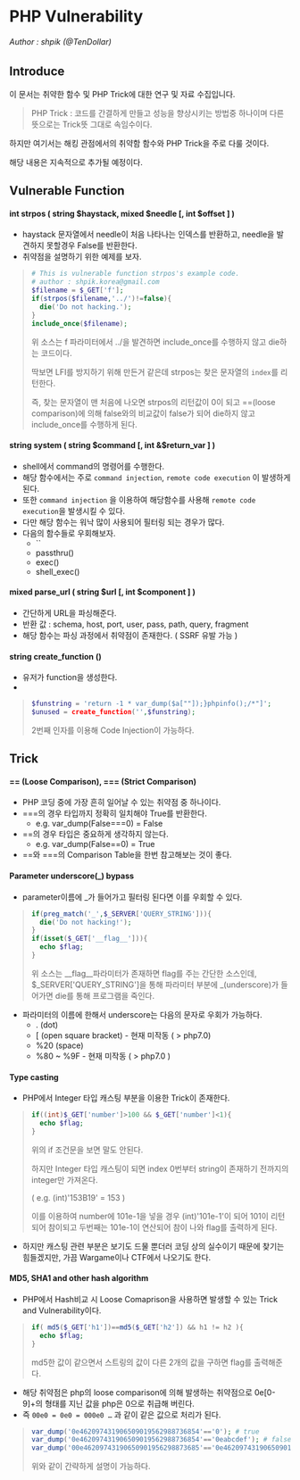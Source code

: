 # PHP Vulnerability

###### Author : shpik (@TenDollar)

## Introduce

이 문서는 취약한 함수 및 PHP Trick에 대한 연구 및 자료 수집입니다.

>  PHP Trick : 코드를 간결하게 만들고 성능을 향상시키는 방법중 하나이며 다른뜻으로는 Trick뜻 그대로 속임수이다.

하지만 여기서는 해킹 관점에서의 취약함 함수와 PHP Trick을 주로 다룰 것이다.

해당 내용은 지속적으로 추가될 예정이다.



## Vulnerable Function

#### int strpos ( string \$haystack, mixed \$needle [, int \$offset ] )

* haystack 문자열에서 needle이 처음 나타나는 인덱스를 반환하고, needle을 발견하지 못할경우 False를 반환한다.
* 취약점을 설명하기 위한 예제를 보자.

>  ```php
>  # This is vulnerable function strpos's example code.
>  # author : shpik.korea@gmail.com
>  $filename = $_GET['f'];
>  if(strpos($filename,'../')!=false){
>    die('Do not hacking.');
>  }
>  include_once($filename);
>  ```
>
>  위 소스는 f 파라미터에서 ../을 발견하면 include_once를 수행하지 않고 die하는 코드이다.
>
>  딱보면 LFI를 방지하기 위해 만든거 같은데 strpos는 찾은 문자열의 `index`를 리턴한다.
>
>  즉, 찾는 문자열이 맨 처음에 나오면 strpos의 리턴값이 0이 되고 ==(loose comparison)에 의해 false와의 비교값이 false가 되어 die하지 않고 include_once를 수행하게 된다.



#### string system ( string \$command [, int &\$return_var ] )

* shell에서 command의 명령어를 수행한다.
* 해당 함수에서는 주로 `command injection`, `remote code execution` 이 발생하게 된다.
* 또한 `command injection` 을 이용하여 해당함수를 사용해 `remote code execution`을 발생시킬 수 있다.
* 다만 해당 함수는 워낙 많이 사용되어 필터링 되는 경우가 많다.
* 다음의 함수들로 우회해보자.
  * ``
  * passthru()
  * exec()
  * shell_exec()




#### mixed parse_url ( string \$url [, int \$component ] )

*  간단하게 URL을 파싱해준다.
*  반환 값 : schema, host, port, user, pass, path, query, fragment
*  해당 함수는 파싱 과정에서 취약점이 존재한다. ( SSRF 유발 가능 )




#### string create_function ()

*  유저가 function을 생성한다.
*  ​

>  ```Php
>  $funstring = 'return -1 * var_dump($a[""]);}phpinfo();/*"]';
>  $unused = create_function('',$funstring);
>  ```
>
>  2번째 인자를 이용해 Code Injection이 가능하다.






## Trick

#### == (Loose Comparison), === (Strict Comparison)

* PHP 코딩 중에 가장 흔히 일어날 수 있는 취약점 중 하나이다.
* ===의 경우 타입까지 정확히 일치해야 True를 반환한다.
  * e.g. var_dump(False===0) = False
* ==의 경우 타입은 중요하게 생각하지 않는다.
  * e.g. var_dump(False==0) = True
* ==와 ===의 Comparison Table을 한번 참고해보는 것이 좋다.




#### Parameter underscore(_) bypass

*  parameter이름에 _가 들어가고 필터링 된다면 이를 우회할 수 있다.

>  ```php
>  if(preg_match('_',$_SERVER['QUERY_STRING'])){
>    die('Do not hacking!');
>  }
>  if(isset($_GET['__flag__'])){
>    echo $flag;
>  }
>  ```
>
>  위 소스는 \_\_flag\_\_파라미터가 존재하면 flag를 주는 간단한 소스인데, $_SERVER['QUERY_STRING']을 통해 파라미터 부분에 _(underscore)가 들어가면 die를 통해 프로그램을 죽인다.

*  파라미터의 이름에 한해서 underscore는 다음의 문자로 우회가 가능하다.
   *  . (dot)
   *  [ (open square bracket) - 현재 미작동 ( > php7.0)
   *  %20 (space)
   *  %80 ~ %9F - 현재 미작동 ( > php7.0 )




#### Type casting

*  PHP에서 Integer 타입 캐스팅 부분을 이용한 Trick이 존재한다.

>  ```php
>  if((int)$_GET['number']>100 && $_GET['number']<1){
>    echo $flag;
>  }
>  ```
>
>  위의 if 조건문을 보면 말도 안된다.
>
>  하지만 Integer 타입 캐스팅이 되면 index 0번부터 string이 존재하기 전까지의 integer만 가져온다.
>
>  ( e.g. (int)'153B19' = 153 )
>
>  이를 이용하여 number에 101e-1을 넣을 경우 (int)'101e-1'이 되어 101이 리턴되어 참이되고 두번째는 101e-1이 연산되어 참이 나와 flag를 출력하게 된다.

*  하지만 캐스팅 관련 부분은 보기도 드물 뿐더러 코딩 상의 실수이기 때문에 찾기는 힘들겠지만, 가끔 Wargame이나 CTF에서 나오기도 한다.




#### MD5, SHA1 and other hash algorithm

*  PHP에서 Hash비교 시 Loose Comaprison을 사용하면 발생할 수 있는 Trick and Vulnerability이다.

>  ```php
>  if( md5($_GET['h1'])==md5($_GET['h2']) && h1 != h2 ){
>    echo $flag;
>  }
>  ```
>
>  md5한 값이 같으면서 스트링의 값이 다른 2개의 값을 구하면 flag를 출력해준다.

*  해당 취약점은 php의 loose comparison에 의해 발생하는 취약점으로 0e[0-9]+의 형태를 지닌 값을 php은 0으로 취급해 버린다.
*  즉 `00e0 = 0e0 = 000e0 …` 과 같이 같은 값으로 처리가 된다.

>  ```php
>  var_dump('0e462097431906509019562988736854'=='0'); # true
>  var_dump('0e462097431906509019562988736854'=='0eabcdef'); # false
>  var_dump('00e46209743190650901956298873685'=='0e462097431906509019562988736854'); # true
>  ```
>
>  위와 같이 간략하게 설명이 가능하다.

